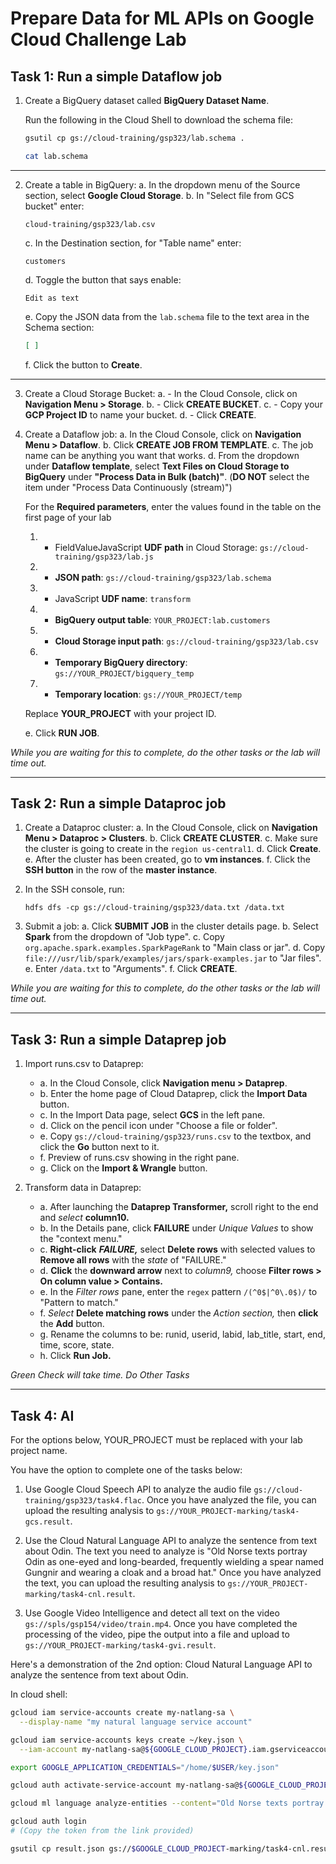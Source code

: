# Prepare Data for ML APIs on Google Cloud Challenge Lab

## Task 1: Run a simple Dataflow job

1. Create a BigQuery dataset called **BigQuery Dataset Name**.

   Run the following in the Cloud Shell to download the schema file:
   ```bash
   gsutil cp gs://cloud-training/gsp323/lab.schema .

   cat lab.schema
   ```
---
2. Create a table in BigQuery:
   a. In the dropdown menu of the Source section, select **Google Cloud Storage**.
   b. In "Select file from GCS bucket" enter:  
      ```
      cloud-training/gsp323/lab.csv
      ```
   c. In the Destination section, for "Table name" enter:  
      ```
      customers
      ```
   d. Toggle the button that says enable:  
      ```
      Edit as text
      ```
   e. Copy the JSON data from the `lab.schema` file to the text area in the Schema section:
      ```json
      [ ]
      ```
   f. Click the button to **Create**.
----
3. Create a Cloud Storage Bucket:
   a. - In the Cloud Console, click on **Navigation Menu > Storage**.
   b. - Click **CREATE BUCKET**.
   c. - Copy your **GCP Project ID** to name your bucket.
   d. - Click **CREATE**.

4. Create a Dataflow job:
   a. In the Cloud Console, click on **Navigation Menu > Dataflow**.
   b. Click **CREATE JOB FROM TEMPLATE**.
   c. The job name can be anything you want that works.
   d. From the dropdown under **Dataflow template**, select **Text Files on Cloud Storage to BigQuery** under **"Process Data in Bulk (batch)"**. (**DO NOT** select the item under "Process Data Continuously (stream)")

   For the **Required parameters**, enter the values found in the table on the first page of your lab
   1. - FieldValueJavaScript **UDF path** in Cloud Storage: `gs://cloud-training/gsp323/lab.js`
   2. - **JSON path**: `gs://cloud-training/gsp323/lab.schema`
   3. - JavaScript **UDF name**: `transform`
   4. - **BigQuery output table**: `YOUR_PROJECT:lab.customers`
   5. - **Cloud Storage input path**: `gs://cloud-training/gsp323/lab.csv`
   6. - **Temporary BigQuery directory**: `gs://YOUR_PROJECT/bigquery_temp`
   7. - **Temporary location**: `gs://YOUR_PROJECT/temp`

   Replace **YOUR_PROJECT** with your project ID.

   e. Click **RUN JOB**.

*While you are waiting for this to complete, do the other tasks or the lab will time out.*

-----------

## Task 2: Run a simple Dataproc job

1. Create a Dataproc cluster:
   a. In the Cloud Console, click on **Navigation Menu > Dataproc > Clusters**.
   b. Click **CREATE CLUSTER**.
   c. Make sure the cluster is going to create in the `region us-central1`.
   d. Click **Create**.
   e. After the cluster has been created, go to **vm instances**.
   f. Click the **SSH button** in the row of the **master instance**.

2. In the SSH console, run:
   ```
   hdfs dfs -cp gs://cloud-training/gsp323/data.txt /data.txt
   ```

3. Submit a job:
   a. Click **SUBMIT JOB** in the cluster details page.
   b. Select **Spark** from the dropdown of "Job type".
   c. Copy `org.apache.spark.examples.SparkPageRank` to "Main class or jar".
   d. Copy `file:///usr/lib/spark/examples/jars/spark-examples.jar` to "Jar files".
   e. Enter `/data.txt` to "Arguments".
   f. Click **CREATE**.

*While you are waiting for this to complete, do the other tasks or the lab will time out.*

-----------

## Task 3: Run a simple Dataprep job

1. Import runs.csv to Dataprep:
   - a. In the Cloud Console, click **Navigation menu > Dataprep**.
   - b. Enter the home page of Cloud Dataprep, click the **Import Data** button.
   - c. In the Import Data page, select **GCS** in the left pane.
   - d. Click on the pencil icon under "Choose a file or folder".
   - e. Copy `gs://cloud-training/gsp323/runs.csv` to the textbox, and click the **Go** button next to it.
   - f. Preview of runs.csv showing in the right pane.
   - g. Click on the **Import & Wrangle** button.

2. Transform data in Dataprep:
   - a. After launching the **Dataprep Transformer,** scroll right to the end and *select* **column10.**
   - b. In the Details pane, click **FAILURE** under *Unique Values* to show the "context menu."
   - c. **Right-click** ***FAILURE,*** select **Delete rows** with selected values to **Remove all rows** with the *state* of "FAILURE."
   - d. **Click** the **downward arrow** next to *column9,* choose **Filter rows > On column value > Contains.**
   - e. In the *Filter rows* pane, enter the ``` regex ``` pattern `/(^0$|^0\.0$)/` to "Pattern to match."
   - f. *Select* **Delete matching rows** under the *Action section,* then **click** the **Add** button.
   - g. Rename the columns to be: runid, userid, labid, lab_title, start, end, time, score, state.
   - h. Click **Run Job.**

*Green Check will take time. Do Other Tasks*

-----------

## Task 4: AI

For the options below, YOUR_PROJECT must be replaced with your lab project name.

You have the option to complete one of the tasks below:

1. Use Google Cloud Speech API to analyze the audio file `gs://cloud-training/gsp323/task4.flac`. Once you have analyzed the file, you can upload the resulting analysis to `gs://YOUR_PROJECT-marking/task4-gcs.result`.

2. Use the Cloud Natural Language API to analyze the sentence from text about Odin. The text you need to analyze is "Old Norse texts portray Odin as one-eyed and long-bearded, frequently wielding a spear named Gungnir and wearing a cloak and a broad hat." Once you have analyzed the text, you can upload the resulting analysis to `gs://YOUR_PROJECT-marking/task4-cnl.result`.

3. Use Google Video Intelligence and detect all text on the video `gs://spls/gsp154/video/train.mp4`. Once you have completed the processing of the video, pipe the output into a file and upload to `gs://YOUR_PROJECT-marking/task4-gvi.result`.

Here's a demonstration of the 2nd option: Cloud Natural Language API to analyze the sentence from text about Odin.

In cloud shell:

```bash
gcloud iam service-accounts create my-natlang-sa \
  --display-name "my natural language service account"

gcloud iam service-accounts keys create ~/key.json \
  --iam-account my-natlang-sa@${GOOGLE_CLOUD_PROJECT}.iam.gserviceaccount.com

export GOOGLE_APPLICATION_CREDENTIALS="/home/$USER/key.json"

gcloud auth activate-service-account my-natlang-sa@${GOOGLE_CLOUD_PROJECT}.iam.gserviceaccount.com --key-file=$GOOGLE_APPLICATION_CREDENTIALS

gcloud ml language analyze-entities --content="Old Norse texts portray Odin as one-eyed and long-bearded, frequently wielding a spear named Gungnir and wearing a cloak and a broad hat." > result.json

gcloud auth login
# (Copy the token from the link provided)

gsutil cp result.json gs://$GOOGLE_CLOUD_PROJECT-marking/task4-cnl.result
```



